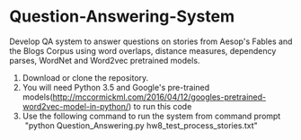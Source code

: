 # Question-Answering-System
Develop QA system to answer questions on stories from Aesop's Fables and the Blogs Corpus using word overlaps, distance measures, dependency parses, WordNet and Word2vec pretrained models.

1. Download or clone the repository.
2. You will need  Python 3.5 and Google's pre-trained models(http://mccormickml.com/2016/04/12/googles-pretrained-word2vec-model-in-python/) to run this code
3. Use the following command to run the system from command prompt
      "python Question_Answering.py hw8_test_process_stories.txt"
    
